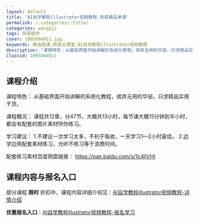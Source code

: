 ```yaml
---
layout: default
title: 'AI自学教程illustrator视频教程-网易精品单课'
permalink: /:categories/:title/
categories: wangyi2
tags: 网易提供
cover: 1005094011.jpg
keywords: 精选网课,网易云课堂,AI自学教程illustrator视频教程
description: "课程特色：从基础界面开始讲解的系统化教程，摈弃无用的华丽，只求精品实用干货。课程概况：课程共12章，分47节，大概共13小时，每节课大概15分钟到半小时，都会有配套的图片素材供你练习。学习建"
classid: 1005094011
---
```


## 课程介绍

课程特色：
从基础界面开始讲解的系统化教程，摈弃无用的华丽，只求精品实用干货。

课程概况：
课程共12章，分47节，大概共13小时，每节课大概15分钟到半小时，都会有配套的图片素材供你练习。

学习建议：
1.不建议一次学习太多，不利于吸收，一天学习1—2小时最佳。
2.边学边用配套素材练习，光听不练习等于浪费时间。

配套练习素材百度网盘链接：
 https://pan.baidu.com/s/1c4ljVHI

## 课程内容与报名入口

部分课程 **限时** 折扣中，课程内容详细介绍见：[AI自学教程illustrator视频教程-详情介绍](https://study.163.com/course/introduction/1005094011.htm?share=1&shareId=1025206652&utm_campaign=share&utm_medium=iphoneShare&utm_source=&utm_u=1025206652)

**优惠报名入口**：[AI自学教程illustrator视频教程-报名学习](https://study.163.com/course/introduction/1005094011.htm?share=1&shareId=1025206652&utm_campaign=share&utm_medium=iphoneShare&utm_source=&utm_u=1025206652)

